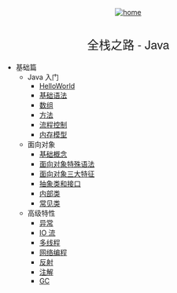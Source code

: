 <div align="center">
    <a href="/">
      <img src="./icon/home.svg" alt="home">
    </a>
    <h1 class="app-name"><a data-nosearch="" href="/#/Java/" style="font-family: Source Sans Pro,Helvetica Neue,Arial,sans-serif;
        letter-spacing: 0;
        font-size: 1.5rem;
        font-weight: 300;
        text-align: center;
        -webkit-font-smoothing: antialiased;
        -webkit-tap-highlight-color: rgba(0,0,0,0);
        -webkit-text-size-adjust: none;
        box-sizing: border-box;
        color: inherit;
        text-decoration: none;">全栈之路 - Java</a></h1>
</div>

* 基础篇
  * Java 入门
    * [HelloWorld](Java/basis/hello-world)
    * [基础语法](Java/basis/basic-grammar)
    * [数组](Java/basis/array)
    * [方法](Java/basis/method)
    * [流程控制](Java/basis/control)
    * [内存模型](Java/basis/memory)
  * 面向对象
    * [基础概念](Java/object-oriented/control)
    * [面向对象特殊语法](Java/object-oriented/special-grammar)
    * [面向对象三大特征](Java/object-oriented/characteristic.md)
    * [抽象类和接口](Java/object-oriented/abstract-and-interface.md)
    * [内部类](Java/object-oriented/nested-class.md)
    * [常见类](Java/object-oriented/common-class.md)
  * 高级特性
    * [异常](Java/advanced-feature/throwable.md)
    * [IO 流](Java/advanced-feature/io.md)
    * [多线程](Java/advanced-feature/thread.md)
    * [网络编程](Java/advanced-feature/net.md)
    * [反射](Java/advanced-feature/reflection.md)
    * [注解](Java/advanced-feature/annotation.md)
    * [GC](Java/advanced-feature/gc.md)